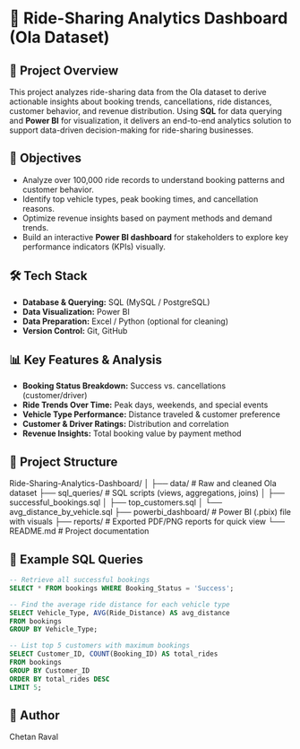 # 🚖 Ride-Sharing Analytics Dashboard (Ola Dataset)

## 📌 Project Overview
This project analyzes ride-sharing data from the Ola dataset to derive actionable insights about booking trends, cancellations, ride distances, customer behavior, and revenue distribution. Using **SQL** for data querying and **Power BI** for visualization, it delivers an end-to-end analytics solution to support data-driven decision-making for ride-sharing businesses.

## 🎯 Objectives
- Analyze over 100,000 ride records to understand booking patterns and customer behavior.
- Identify top vehicle types, peak booking times, and cancellation reasons.
- Optimize revenue insights based on payment methods and demand trends.
- Build an interactive **Power BI dashboard** for stakeholders to explore key performance indicators (KPIs) visually.

## 🛠️ Tech Stack
- **Database & Querying:** SQL (MySQL / PostgreSQL)
- **Data Visualization:** Power BI
- **Data Preparation:** Excel / Python (optional for cleaning)
- **Version Control:** Git, GitHub

## 📊 Key Features & Analysis
- **Booking Status Breakdown:** Success vs. cancellations (customer/driver)
- **Ride Trends Over Time:** Peak days, weekends, and special events
- **Vehicle Type Performance:** Distance traveled & customer preference
- **Customer & Driver Ratings:** Distribution and correlation
- **Revenue Insights:** Total booking value by payment method

## 📂 Project Structure
Ride-Sharing-Analytics-Dashboard/
│
├── data/                    # Raw and cleaned Ola dataset
├── sql_queries/             # SQL scripts (views, aggregations, joins)
│   ├── successful_bookings.sql
│   ├── top_customers.sql
│   └── avg_distance_by_vehicle.sql
├── powerbi_dashboard/       # Power BI (.pbix) file with visuals
├── reports/                 # Exported PDF/PNG reports for quick view
└── README.md                # Project documentation


## 📌 Example SQL Queries
```sql
-- Retrieve all successful bookings
SELECT * FROM bookings WHERE Booking_Status = 'Success';

-- Find the average ride distance for each vehicle type
SELECT Vehicle_Type, AVG(Ride_Distance) AS avg_distance
FROM bookings
GROUP BY Vehicle_Type;

-- List top 5 customers with maximum bookings
SELECT Customer_ID, COUNT(Booking_ID) AS total_rides
FROM bookings
GROUP BY Customer_ID
ORDER BY total_rides DESC
LIMIT 5;
```
## 📧 Author
Chetan Raval
